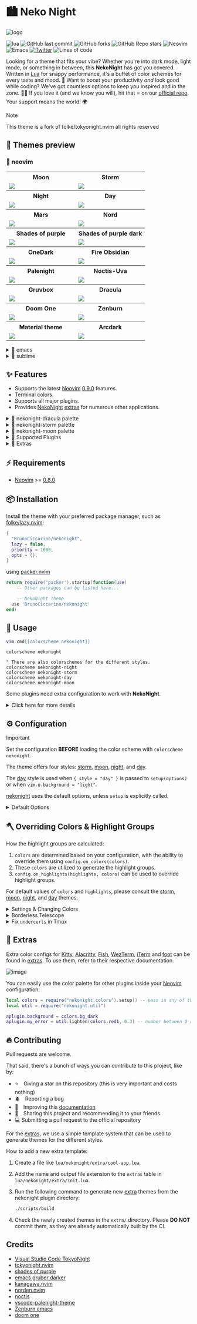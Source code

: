 # 🏙 Neko Night

![logo](./img/logo.png)

![lua](https://img.shields.io/badge/made_with-lua-code?style=for-the-badge&logo=lua&color=%23789DBC) ![GitHub last commit](https://img.shields.io/github/last-commit/BrunoCiccarino/nekonight?style=for-the-badge&logo=lua&color=%238BCDCD) ![GitHub forks](https://img.shields.io/github/forks/BrunoCiccarino/nekonight?style=for-the-badge&logo=lua&color=%23a3be8c) ![GitHub Repo stars](https://img.shields.io/github/stars/BrunoCiccarino/nekonight?style=for-the-badge&logo=lua&color=%23624E88) ![Neovim](https://img.shields.io/badge/NeoVim-%2357A143.svg?&style=for-the-badge&logo=neovim&logoColor=white) ![Emacs](https://img.shields.io/badge/Emacs-%237F5AB6.svg?&style=for-the-badge&logo=gnu-emacs&logoColor=white) [![Twitter](https://img.shields.io/badge/Follow_me-black?style=for-the-badge&logo=x&color=black)](https://x.com/brunociccarinoo) ![Lines of code](https://img.shields.io/endpoint?url=https%3A%2F%2Fghloc.vercel.app%2Fapi%2FBrunoCiccarino%2Fnekonight%2Fbadge&style=for-the-badge)


Looking for a theme that fits your vibe? Whether you're into dark mode, light mode, or something in between, this **NekoNight** has got you covered. Written in [Lua](https://www.lua.org) for snappy performance, it's a buffet of color schemes for every taste and mood. 🍭 Want to boost your productivity *and* look good while coding? We've got countless options to keep you inspired and in the zone. 🚀✨ If you love it (and we know you will), hit that ⭐ on our [official repo](https://github.com/BrunoCiccarino/nekonight). Your support means the world! 🌍

> [!NOTE]
> This theme is a fork of folke/tokyonight.nvim all rights reserved


## 🍭 Themes preview 
 
### 🎨 neovim

<table width="100%">
  <tr>
    <th>Moon</th>
    <th>Storm</th>
  </tr>
  <tr>
    <td width="50%">
      <img src="https://user-images.githubusercontent.com/292349/190951628-10ba28a1-57ff-4479-8eab-47400a402242.png" />
    </td>
    <td width="50%">
      <img src="https://user-images.githubusercontent.com/292349/115295095-3a9e5080-a10e-11eb-9aed-6054488c46ce.png" />
    </td>
  </tr>
  <tr>
    <th>Night</th>
    <th>Day</th>
  </tr>
  <tr>
    <td width="50%">
      <img src="https://user-images.githubusercontent.com/292349/115295327-7afdce80-a10e-11eb-89b3-2591262bf95a.png" />
    </td>
    <td width="50%">
      <img src="https://user-images.githubusercontent.com/292349/115996270-78c6c480-a593-11eb-8ed0-7d1400b058f5.png" />
    </td>
  </tr>
  <tr>
    <th>Mars</th>
    <th>Nord</th>
  </tr>
  <tr>
    <td width="50%">
      <img src="./img/nekonightbrown.jpg" />
    </td>
    <td width="50%">
      <img src="./img/neko-nord.jpg" />
    </td>
  </tr>
  <tr>
    <th>Shades of purple</th>
    <th>Shades of purple dark</th>
  </tr>
  <tr>
    <td width="50%">
      <img src="./img/neko-shades-of-purple.jpg" />
    </td>
    <td width="50%">
      <img src="./img/neko-shades-of-purple-dark.jpg" />
    </td>
  </tr>
   <tr>
    <th>OneDark</th>
    <th>Fire Obsidian</th>
  </tr>
  <tr>
    <td width="50%">
      <img src="./img/neko-onedark.jpg"/>
    </td>
    <td width="50%">
      <img src="./img/neko-fire-obsidian.jpg"/>
    </td>
  </tr>
  <tr>
    <th>Palenight</th>
    <th>Noctis-Uva</th>
  </tr>
  <tr>
    <td width="50%">
      <img src="./img/neko-palenight.jpg"/>
    </td>
    <td width="50%">
      <img src="./img/neko-noctis-uva.jpg"/>
    </td>
  </tr>
    <tr>
    <th>Gruvbox</th>
    <th>Dracula</th>
  </tr>
  <tr>
    <td width="50%">
      <img src="./img/neko-gruvbox.jpg"/>
    </td>
     <td width="50%">
      <img src="./img/neko-dracula.jpg"/>
    </td>
  </tr>
    <tr>
    <th>Doom One</th>
    <th>Zenburn</th>
  </tr>
  <tr>
    <td width="50%">
      <img src="./img/neko-doom-one.jpg"/>
    </td>
     <td width="50%">
      <img src="./img/neko-zenburn.jpg"/>
    </td>
  </tr>
      <tr>
    <th>Material theme</th>
    <th>Arcdark</th>
  </tr>
  <tr>
    <td width="50%">
      <img src="./img/neko-doom-one.jpg"/>
    </td>
     <td width="50%">
      <img src="./img/neko-zenburn.jpg"/>
    </td>
  </tr>
  </table>

  <details>
  <summary>🎨 emacs</summary>
    <table width="100%">
  <tr>
    <th>Moon</th>
    <th>Storm</th>
  </tr>
  <tr>
    <td width="50%">
      <img src="./img/neko-emacs-moon.jpg" />
    </td>
    <td width="50%">
      <img src="https://github.com/neko-night/emacs/blob/main/img/neko-emacs-storm.jpg"/>
    </td>
    </tr>
</table>
  </details>

 <details>
  <summary>🎨 sublime</summary>
    <table width="100%">
  <tr>
    <th>Moon</th>
    <th>Storm</th>
  </tr>
  <tr>
    <td width="50%">
      <img src="https://github.com/neko-night/sublime/blob/main/img/neko-sublime.jpg" />
    </td>
      <td width="50%">
      <img src="https://github.com/neko-night/sublime/blob/main/img/neko-sublime-storm.jpg" />
    </td>
    </tr>
  <tr>
    <th>Nigh</th>
    <th>Day</th>
  </tr>
  <tr>
    <td width="50%">
      <img src="https://github.com/neko-night/sublime/blob/main/img/neko-sublime-night.jpg" />
    </td>
      <td width="50%">
      <img src="https://github.com/neko-night/sublime/blob/main/img/neko-sublime-day.jpg" />
    </td>
    </tr>
</table>
  </details>


## ✨ Features

- Supports the latest [Neovim](https://github.com/neovim/neovim)
  [0.9.0](https://github.com/neovim/neovim/releases/tag/v0.9.0) features.
- Terminal colors.
- Supports all major plugins.
- Provides [NekoNight](https://github.com/BrunoCiccarino/nekonight)
  [extras](#-extras) for numerous other applications.

<details>
<summary>🎨 nekonight-dracula palette</summary>

| Palette            | Hex     | RGB | HSL |
|--------------------|---------|-----|-----|
| Background         | #282a36 | N/A | N/A |
| Background Dark    | #282a36 | N/A | N/A |
| Background Dark1   | #282a36 | N/A | N/A |
| Blue               | #7aa2f7 | N/A | N/A |
| Blue0              | #3d59a1 | N/A | N/A |
| Blue1              | #2ac3de | N/A | N/A |
| Blue2              | #0db9d7 | N/A | N/A |
| Blue5              | #89ddff | N/A | N/A |
| Blue6              | #b4f9f8 | N/A | N/A |
| Blue7              | #394b70 | N/A | N/A |
| Comment            | #6272a4 | N/A | N/A |
| Cyan               | #7dcfff | N/A | N/A |
| Dark3              | #545c7e | N/A | N/A |
| Dark5              | #737aa2 | N/A | N/A |
| Foreground         | #c0caf5 | N/A | N/A |
| Foreground Gruvbox | #f9f5d7 | N/A | N/A |
| Foreground Dark    | #a9b1d6 | N/A | N/A |
| Foreground Gutter  | #3b4261 | N/A | N/A |
| Green              | #50fa7b | N/A | N/A |
| Green1             | #73daca | N/A | N/A |
| Green2             | #41a6b5 | N/A | N/A |
| Magenta            | #bb9af7 | N/A | N/A |
| Magenta2           | #ff007c | N/A | N/A |
| Orange             | #ff9e64 | N/A | N/A |
| Purple             | #ff79c6 | N/A | N/A |
| Red                | #f7768e | N/A | N/A |
| Red1               | #db4b4b | N/A | N/A |
| Teal               | #1abc9c | N/A | N/A |
| Terminal Black     | #414868 | N/A | N/A |
| Yellow             | #e0af68 | N/A | N/A |
| Git Add            | #449dab | N/A | N/A |
| Git Change         | #6183bb | N/A | N/A |
| Git Delete         | #914c54 | N/A | N/A |

</details>

<details>
<summary>🎨 nekonight-storm palette</summary>

| Palette              | Hex     | RGB         | HSL           |
|----------------------|---------|-------------|---------------|
| Background           | #24283b | 36 40 59    | 225° 25% 19%  |
| Background Dark      | #1f2335 | 31 35 53    | 228° 25% 17%  |
| Background Dark1     | #1b1e2d | 27 30 45    | 229° 25% 14%  |
| Background Highlight | #292e42 | 41 46 66    | 230° 23% 21%  |
| Blue                 | #7aa2f7 | 122 162 247 | 223° 89% 73%  |
| Blue0                | #3d59a1 | 61 89 161   | 224° 45% 44%  |
| Blue1                | #2ac3de | 42 195 222  | 189° 78% 52%  |
| Blue2                | #0db9d7 | 13 185 215  | 191° 88% 45%  |
| Blue5                | #89ddff | 137 221 255 | 197° 100% 77% |
| Blue6                | #b4f9f8 | 180 249 248 | 179° 88% 84%  |
| Blue7                | #394b70 | 57 75 112   | 220° 33% 33%  |
| Comment              | #565f89 | 86 95 137   | 227° 22% 44%  |
| Cyan                 | #7dcfff | 125 207 255 | 202° 100% 75% |
| Dark3                | #545c7e | 84 92 126   | 227° 20% 41%  |
| Dark5                | #737aa2 | 115 122 162 | 227° 20% 54%  |
| Foreground           | #c0caf5 | 192 202 245 | 226° 68% 86%  |
| Foreground Gruvbox   | #f9f5d7 | 249 245 215 | 53° 75% 91%   |
| Foreground Dark      | #a9b1d6 | 169 177 214 | 225° 39% 75%  |
| Foreground Gutter    | #3b4261 | 59 66 97    | 227° 24% 31%  |
| Green                | #9ece6a | 158 206 106 | 91° 51% 61%   |
| Green1               | #73daca | 115 218 202 | 173° 58% 65%  |
| Green2               | #41a6b5 | 65 166 181  | 189° 47% 48%  |
| Magenta              | #bb9af7 | 187 154 247 | 261° 85% 79%  |
| Magenta2             | #ff007c | 255 0 124   | 330° 100% 50% |
| Orange               | #ff9e64 | 255 158 100 | 22° 100% 70%  |
| Purple               | #9d7cd8 | 157 124 216 | 262° 56% 67%  |
| Red                  | #f7768e | 247 118 142 | 351° 87% 72%  |
| Red1                 | #db4b4b | 219 75 75   | 0° 65% 58%    |
| Teal                 | #1abc9c | 26 188 156  | 168° 75% 42%  |
| Terminal Black       | #414868 | 65 72 104   | 227° 23% 33%  |
| Yellow               | #e0af68 | 224 175 104 | 34° 69% 64%   |

</details>

<details>
<summary>🎨 nekonight-moon palette</summary>

| Palette              | Hex     | RGB | HSL |
|----------------------|---------|-----|-----|
| Background           | #222436 | N/A | N/A |
| Background Dark      | #1e2030 | N/A | N/A |
| Background Dark1     | #191B29 | N/A | N/A |
| Background Highlight | #2f334d | N/A | N/A |
| Blue                 | #82aaff | N/A | N/A |
| Blue0                | #3e68d7 | N/A | N/A |
| Blue1                | #65bcff | N/A | N/A |
| Blue2                | #0db9d7 | N/A | N/A |
| Blue5                | #89ddff | N/A | N/A |
| Blue6                | #b4f9f8 | N/A | N/A |
| Blue7                | #394b70 | N/A | N/A |
| Comment              | #636da6 | N/A | N/A |
| Cyan                 | #86e1fc | N/A | N/A |
| Dark3                | #545c7e | N/A | N/A |
| Dark5                | #737aa2 | N/A | N/A |
| Foreground           | #c8d3f5 | N/A | N/A |
| Foreground Dark      | #828bb8 | N/A | N/A |
| Foreground Gutter    | #3b4261 | N/A | N/A |
| Green                | #c3e88d | N/A | N/A |
| Green1               | #4fd6be | N/A | N/A |
| Green2               | #41a6b5 | N/A | N/A |
| Magenta              | #c099ff | N/A | N/A |
| Magenta2             | #ff007c | N/A | N/A |
| Orange               | #ff966c | N/A | N/A |
| Purple               | #fca7ea | N/A | N/A |
| Red                  | #ff757f | N/A | N/A |
| Red1                 | #c53b53 | N/A | N/A |
| Teal                 | #4fd6be | N/A | N/A |
| Terminal Black       | #444a73 | N/A | N/A |
| Yellow               | #ffc777 | N/A | N/A |
| Git Add              | #b8db87 | N/A | N/A |
| Git Change           | #7ca1f2 | N/A | N/A |
| Git Delete           | #e26a75 | N/A | N/A |

</details>

<details>
<summary>🎨 Supported Plugins</summary>

<!-- plugins:start -->

| Plugin | Source |
| --- | --- |
| [aerial.nvim](https://github.com/stevearc/aerial.nvim) | [`aerial`](lua/nekonight/groups/aerial.lua) |
| [ale](https://github.com/dense-analysis/ale) | [`ale`](lua/nekonight/groups/ale.lua) |
| [alpha-nvim](https://github.com/goolord/alpha-nvim) | [`alpha`](lua/nekonight/groups/alpha.lua) |
| [barbar.nvim](https://github.com/romgrk/barbar.nvim) | [`barbar`](lua/nekonight/groups/barbar.lua) |
| [blink.cmp](https://github.com/Saghen/blink.cmp) | [`blink`](lua/nekonight/groups/blink.lua) |
| [bufferline.nvim](https://github.com/akinsho/bufferline.nvim) | [`bufferline`](lua/nekonight/groups/bufferline.lua) |
| [nvim-cmp](https://github.com/hrsh7th/nvim-cmp) | [`cmp`](lua/nekonight/groups/cmp.lua) |
| [codeium.nvim](https://github.com/Exafunction/codeium.nvim) | [`codeium`](lua/nekonight/groups/codeium.lua) |
| [copilot.lua](https://github.com/zbirenbaum/copilot.lua) | [`copilot`](lua/nekonight/groups/copilot.lua) |
| [nvim-dap](https://github.com/mfussenegger/nvim-dap) | [`dap`](lua/nekonight/groups/dap.lua) |
| [dashboard-nvim](https://github.com/nvimdev/dashboard-nvim) | [`dashboard`](lua/nekonight/groups/dashboard.lua) |
| [flash.nvim](https://github.com/folke/flash.nvim) | [`flash`](lua/nekonight/groups/flash.lua) |
| [fugit2](https://github.com/SuperBo/fugit2.nvim) | [`fugit2`](lua/nekonight/groups/fugit2.lua) |
| [fzf-lua](https://github.com/ibhagwan/fzf-lua) | [`fzf`](lua/nekonight/groups/fzf.lua) |
| [vim-gitgutter](https://github.com/airblade/vim-gitgutter) | [`gitgutter`](lua/nekonight/groups/gitgutter.lua) |
| [gitsigns.nvim](https://github.com/lewis6991/gitsigns.nvim) | [`gitsigns`](lua/nekonight/groups/gitsigns.lua) |
| [glyph-palette.vim](https://github.com/lambdalisue/glyph-palette.vim) | [`glyph-palette`](lua/nekonight/groups/glyph-palette.lua) |
| [grug-far.nvim](https://github.com/MagicDuck/grug-far.nvim) | [`grug-far`](lua/nekonight/groups/grug-far.lua) |
| [headlines.nvim](https://github.com/lukas-reineke/headlines.nvim) | [`headlines`](lua/nekonight/groups/headlines.lua) |
| [hop.nvim](https://github.com/phaazon/hop.nvim) | [`hop`](lua/nekonight/groups/hop.lua) |
| [vim-illuminate](https://github.com/RRethy/vim-illuminate) | [`illuminate`](lua/nekonight/groups/illuminate.lua) |
| [indent-blankline.nvim](https://github.com/lukas-reineke/indent-blankline.nvim) | [`indent-blankline`](lua/nekonight/groups/indent-blankline.lua) |
| [indentmini.nvim](https://github.com/nvimdev/indentmini.nvim) | [`indentmini`](lua/nekonight/groups/indentmini.lua) |
| [lazy.nvim](https://github.com/folke/lazy.nvim) | [`lazy`](lua/nekonight/groups/lazy.lua) |
| [leap.nvim](https://github.com/ggandor/leap.nvim) | [`leap`](lua/nekonight/groups/leap.lua) |
| [lspsaga.nvim](https://github.com/glepnir/lspsaga.nvim) | [`lspsaga`](lua/nekonight/groups/lspsaga.lua) |
| [mini.animate](https://github.com/echasnovski/mini.animate) | [`mini_animate`](lua/nekonight/groups/mini_animate.lua) |
| [mini.clue](https://github.com/echasnovski/mini.clue) | [`mini_clue`](lua/nekonight/groups/mini_clue.lua) |
| [mini.completion](https://github.com/echasnovski/mini.completion) | [`mini_completion`](lua/nekonight/groups/mini_completion.lua) |
| [mini.cursorword](https://github.com/echasnovski/mini.cursorword) | [`mini_cursorword`](lua/nekonight/groups/mini_cursorword.lua) |
| [mini.deps](https://github.com/echasnovski/mini.deps) | [`mini_deps`](lua/nekonight/groups/mini_deps.lua) |
| [mini.diff](https://github.com/echasnovski/mini.diff) | [`mini_diff`](lua/nekonight/groups/mini_diff.lua) |
| [mini.files](https://github.com/echasnovski/mini.files) | [`mini_files`](lua/nekonight/groups/mini_files.lua) |
| [mini.hipatterns](https://github.com/echasnovski/mini.hipatterns) | [`mini_hipatterns`](lua/nekonight/groups/mini_hipatterns.lua) |
| [mini.icons](https://github.com/echasnovski/mini.icons) | [`mini_icons`](lua/nekonight/groups/mini_icons.lua) |
| [mini.indentscope](https://github.com/echasnovski/mini.indentscope) | [`mini_indentscope`](lua/nekonight/groups/mini_indentscope.lua) |
| [mini.jump](https://github.com/echasnovski/mini.jump) | [`mini_jump`](lua/nekonight/groups/mini_jump.lua) |
| [mini.map](https://github.com/echasnovski/mini.map) | [`mini_map`](lua/nekonight/groups/mini_map.lua) |
| [mini.notify](https://github.com/echasnovski/mini.notify) | [`mini_notify`](lua/nekonight/groups/mini_notify.lua) |
| [mini.operators](https://github.com/echasnovski/mini.operators) | [`mini_operators`](lua/nekonight/groups/mini_operators.lua) |
| [mini.pick](https://github.com/echasnovski/mini.pick) | [`mini_pick`](lua/nekonight/groups/mini_pick.lua) |
| [mini.starter](https://github.com/echasnovski/mini.starter) | [`mini_starter`](lua/nekonight/groups/mini_starter.lua) |
| [mini.statusline](https://github.com/echasnovski/mini.statusline) | [`mini_statusline`](lua/nekonight/groups/mini_statusline.lua) |
| [mini.surround](https://github.com/echasnovski/mini.surround) | [`mini_surround`](lua/nekonight/groups/mini_surround.lua) |
| [mini.tabline](https://github.com/echasnovski/mini.tabline) | [`mini_tabline`](lua/nekonight/groups/mini_tabline.lua) |
| [mini.test](https://github.com/echasnovski/mini.test) | [`mini_test`](lua/nekonight/groups/mini_test.lua) |
| [mini.trailspace](https://github.com/echasnovski/mini.trailspace) | [`mini_trailspace`](lua/nekonight/groups/mini_trailspace.lua) |
| [nvim-navic](https://github.com/SmiteshP/nvim-navic) | [`navic`](lua/nekonight/groups/navic.lua) |
| [neo-tree.nvim](https://github.com/nvim-neo-tree/neo-tree.nvim) | [`neo-tree`](lua/nekonight/groups/neo-tree.lua) |
| [neogit](https://github.com/TimUntersberger/neogit) | [`neogit`](lua/nekonight/groups/neogit.lua) |
| [neotest](https://github.com/nvim-neotest/neotest) | [`neotest`](lua/nekonight/groups/neotest.lua) |
| [noice.nvim](https://github.com/folke/noice.nvim) | [`noice`](lua/nekonight/groups/noice.lua) |
| [nvim-notify](https://github.com/rcarriga/nvim-notify) | [`notify`](lua/nekonight/groups/notify.lua) |
| [nvim-tree.lua](https://github.com/kyazdani42/nvim-tree.lua) | [`nvim-tree`](lua/nekonight/groups/nvim-tree.lua) |
| [octo.nvim](https://github.com/pwntester/octo.nvim) | [`octo`](lua/nekonight/groups/octo.lua) |
| [rainbow-delimiters.nvim](https://github.com/HiPhish/rainbow-delimiters.nvim) | [`rainbow`](lua/nekonight/groups/rainbow.lua) |
| [render-markdown.nvim](https://github.com/MeanderingProgrammer/render-markdown.nvim) | [`render-markdown`](lua/nekonight/groups/render-markdown.lua) |
| [nvim-scrollbar](https://github.com/petertriho/nvim-scrollbar) | [`scrollbar`](lua/nekonight/groups/scrollbar.lua) |
| [snacks.nvim](https://github.com/folke/snacks.nvim) | [`snacks`](lua/nekonight/groups/snacks.lua) |
| [vim-sneak](https://github.com/justinmk/vim-sneak) | [`sneak`](lua/nekonight/groups/sneak.lua) |
| [supermaven-nvim](https://github.com/supermaven-inc/supermaven-nvim) | [`supermaven`](lua/nekonight/groups/supermaven.lua) |
| [telescope.nvim](https://github.com/nvim-telescope/telescope.nvim) | [`telescope`](lua/nekonight/groups/telescope.lua) |
| [nvim-treesitter-context](https://github.com/nvim-treesitter/nvim-treesitter-context) | [`treesitter-context`](lua/nekonight/groups/treesitter-context.lua) |
| [trouble.nvim](https://github.com/folke/trouble.nvim) | [`trouble`](lua/nekonight/groups/trouble.lua) |
| [vimwiki](https://github.com/vimwiki/vimwiki) | [`vimwiki`](lua/nekonight/groups/vimwiki.lua) |
| [which-key.nvim](https://github.com/folke/which-key.nvim) | [`which-key`](lua/nekonight/groups/which-key.lua) |
| [yanky.nvim](https://github.com/gbprod/yanky.nvim) | [`yanky`](lua/nekonight/groups/yanky.lua) |

<!-- plugins:end -->

</details>

<details>
<summary>🍭 Extras</summary>

<!-- extras:start -->

| Tool | Extra |
| --- | --- |
| [Aerc](https://git.sr.ht/~rjarry/aerc/) | [extras/aerc](extras/aerc) |
| [Alacritty](https://github.com/alacritty/alacritty) | [extras/alacritty](extras/alacritty) |
| [Delta](https://github.com/dandavison/delta) | [extras/delta](extras/delta) |
| [(Better-)Discord](https://betterdiscord.app/) | [extras/discord](extras/discord) |
| [Dunst](https://dunst-project.org/) | [extras/dunst](extras/dunst) |
| [Fish](https://fishshell.com/docs/current/index.html) | [extras/fish](extras/fish) |
| [Fish Themes](https://fishshell.com/docs/current/interactive.html#syntax-highlighting) | [extras/fish_themes](extras/fish_themes) |
| [Foot](https://codeberg.org/dnkl/foot) | [extras/foot](extras/foot) |
| [Fuzzel](https://codeberg.org/dnkl/fuzzel) | [extras/fuzzel](extras/fuzzel) |
| [Fzf](https://github.com/junegunn/fzf) | [extras/fzf](extras/fzf) |
| [Ghostty](https://github.com/ghostty-org/ghostty) | [extras/ghostty](extras/ghostty) |
| [GitUI](https://github.com/extrawurst/gitui) | [extras/gitui](extras/gitui) |
| [GNOME Terminal](https://gitlab.gnome.org/GNOME/gnome-terminal) | [extras/gnome_terminal](extras/gnome_terminal) |
| [Helix](https://helix-editor.com/) | [extras/helix](extras/helix) |
| [iTerm](https://iterm2.com/) | [extras/iterm](extras/iterm) |
| [Kitty](https://sw.kovidgoyal.net/kitty/conf.html) | [extras/kitty](extras/kitty) |
| [Lazygit](https://github.com/jesseduffield/lazygit) | [extras/lazygit](extras/lazygit) |
| [Lua Table for testing](https://www.lua.org) | [extras/lua](extras/lua) |
| [Prism](https://prismjs.com) | [extras/prism](extras/prism) |
| [process-compose](https://f1bonacc1.github.io/process-compose/) | [extras/process_compose](extras/process_compose) |
| [Slack](https://slack.com) | [extras/slack](extras/slack) |
| [Spotify Player](https://github.com/aome510/spotify-player) | [extras/spotify_player](extras/spotify_player) |
| [Sublime Text](https://www.sublimetext.com/docs/themes) | [extras/sublime](extras/sublime) |
| [Terminator](https://gnome-terminator.readthedocs.io/en/latest/config.html) | [extras/terminator](extras/terminator) |
| [Termux](https://termux.dev/) | [extras/termux](extras/termux) |
| [Tilix](https://github.com/gnunn1/tilix) | [extras/tilix](extras/tilix) |
| [Tmux](https://github.com/tmux/tmux/wiki) | [extras/tmux](extras/tmux) |
| [Vim](https://vimhelp.org/) | [extras/vim](extras/vim) |
| [Vimium](https://vimium.github.io/) | [extras/vimium](extras/vimium) |
| [WezTerm](https://wezfurlong.org/wezterm/config/files.html) | [extras/wezterm](extras/wezterm) |
| [Windows Terminal](https://aka.ms/terminal-documentation) | [extras/windows_terminal](extras/windows_terminal) |
| [Xfce Terminal](https://docs.xfce.org/apps/terminal/advanced) | [extras/xfceterm](extras/xfceterm) |
| [Xresources](https://wiki.archlinux.org/title/X_resources) | [extras/xresources](extras/xresources) |
| [Yazi](https://github.com/sxyazi/yazi) | [extras/yazi](extras/yazi) |
| [Zathura](https://pwmt.org/projects/zathura/) | [extras/zathura](extras/zathura) |
| [Zellij](https://zellij.dev/) | [extras/zellij](extras/zellij) |

<!-- extras:end -->

</details>

## ⚡️ Requirements

- [Neovim](https://github.com/neovim/neovim) >=
  [0.8.0](https://github.com/neovim/neovim/releases/tag/v0.8.0)

## 📦 Installation

Install the theme with your preferred package manager, such as
[folke/lazy.nvim](https://github.com/folke/lazy.nvim):

```lua
{
  "BrunoCiccarino/nekonight",
  lazy = false,
  priority = 1000,
  opts = {},
}
```

using [packer.nvim](https://github.com/wbthomason/packer.nvim)
```lua
return require('packer').startup(function(use)
    -- Other packages can be listed here...

    -- NekoNight Theme
  use 'BrunoCiccarino/nekonight'  
end)
```

## 🚀 Usage

```lua
vim.cmd[[colorscheme nekonight]]
```

```vim
colorscheme nekonight

" There are also colorschemes for the different styles.
colorscheme nekonight-night
colorscheme nekonight-storm
colorscheme nekonight-day
colorscheme nekonight-moon
```

Some plugins need extra configuration to work with **NekoNight**.

<details>
  <summary>Click here for more details</summary>

### [Barbecue](https://github.com/utilyre/barbecue.nvim)

```lua
-- Lua
require('barbecue').setup {
  -- ... your barbecue config
  theme = 'nekonight',
  -- ... your barbecue config
}
```

### [Lualine](https://github.com/nvim-lualine/lualine.nvim)

```lua
-- Lua
require('lualine').setup {
  options = {
    -- ... your lualine config
    theme = 'nekonight'
    -- ... your lualine config
  }
}
```

### [Lightline](https://github.com/itchyny/lightline.vim)

```vim
" Vim Script
let g:lightline = {'colorscheme': 'nekonight'}
```

</details>

## ⚙️ Configuration

> [!IMPORTANT]
> Set the configuration **BEFORE** loading the color scheme with `colorscheme nekonight`.

The theme offers four styles: [storm](#storm), [moon](#moon), [night](#night),
and [day](#day).

The [day](#day) style is used when `{ style = "day" }` is passed to
`setup(options)` or when `vim.o.background = "light"`.

[nekonight](https://github.com/BrunoCiccarino/nekonight.nvim) uses the default options,
unless `setup` is explicitly called.

<details>
  <summary>Default Options</summary>

<!-- config:start -->

```lua
---@class nekonight.Config
---@field on_colors fun(colors: ColorScheme)
---@field on_highlights fun(highlights: nekonight.Highlights, colors: ColorScheme)
M.defaults = {
  style = "moon", -- The theme comes in three styles, `storm`, a darker variant `night` and `day`
  light_style = "day", -- The theme is used when the background is set to light
  transparent = false, -- Enable this to disable setting the background color
  terminal_colors = true, -- Configure the colors used when opening a `:terminal` in Neovim
  styles = {
    -- Style to be applied to different syntax groups
    -- Value is any valid attr-list value for `:help nvim_set_hl`
    comments = { italic = true },
    keywords = { italic = true },
    functions = {},
    variables = {},
    -- Background styles. Can be "dark", "transparent" or "normal"
    sidebars = "dark", -- style for sidebars, see below
    floats = "dark", -- style for floating windows
  },
  day_brightness = 0.3, -- Adjusts the brightness of the colors of the **Day** style. Number between 0 and 1, from dull to vibrant colors
  dim_inactive = false, -- dims inactive windows
  lualine_bold = false, -- When `true`, section headers in the lualine theme will be bold

  --- You can override specific color groups to use other groups or a hex color
  --- function will be called with a ColorScheme table
  ---@param colors ColorScheme
  on_colors = function(colors) end,

  --- You can override specific highlights to use other groups or a hex color
  --- function will be called with a Highlights and ColorScheme table
  ---@param highlights nekonight.Highlights
  ---@param colors ColorScheme
  on_highlights = function(highlights, colors) end,

  cache = true, -- When set to true, the theme will be cached for better performance

  ---@type table<string, boolean|{enabled:boolean}>
  plugins = {
    -- enable all plugins when not using lazy.nvim
    -- set to false to manually enable/disable plugins
    all = package.loaded.lazy == nil,
    -- uses your plugin manager to automatically enable needed plugins
    -- currently only lazy.nvim is supported
    auto = true,
    -- add any plugins here that you want to enable
    -- for all possible plugins, see:
    --   * https://github.com/BrunoCiccarino/nekonight/tree/main/lua/nekonight/groups
    -- telescope = true,
  },
}
```

<!-- config:end -->

</details>

## 🪓 Overriding Colors & Highlight Groups

How the highlight groups are calculated:

1. `colors` are determined based on your configuration, with the ability to
   override them using `config.on_colors(colors)`.
1. These `colors` are utilized to generate the highlight groups.
1. `config.on_highlights(highlights, colors)` can be used to override highlight
   groups.

For default values of `colors` and `highlights`, please consult the
[storm](extras/lua/nekonight_storm.lua),
[moon](extras/lua/nekonight_moon.lua),
[night](extras/lua/nekonight_night.lua), and
[day](extras/lua/nekonight_day.lua) themes.

<details>
  <summary>Settings & Changing Colors</summary>

```lua
require("nekonight").setup({
  -- use the night style
  style = "night",
  -- disable italic for functions
  styles = {
    functions = {}
  },
  -- Change the "hint" color to the "orange" color, and make the "error" color bright red
  on_colors = function(colors)
    colors.hint = colors.orange
    colors.error = "#ff0000"
  end
})
```

</details>

<details>
  <summary>Borderless Telescope</summary>

```lua
require("nekonight").setup({
  on_highlights = function(hl, c)
    local prompt = "#2d3149"
    hl.TelescopeNormal = {
      bg = c.bg_dark,
      fg = c.fg_dark,
    }
    hl.TelescopeBorder = {
      bg = c.bg_dark,
      fg = c.bg_dark,
    }
    hl.TelescopePromptNormal = {
      bg = prompt,
    }
    hl.TelescopePromptBorder = {
      bg = prompt,
      fg = prompt,
    }
    hl.TelescopePromptTitle = {
      bg = prompt,
      fg = prompt,
    }
    hl.TelescopePreviewTitle = {
      bg = c.bg_dark,
      fg = c.bg_dark,
    }
    hl.TelescopeResultsTitle = {
      bg = c.bg_dark,
      fg = c.bg_dark,
    }
  end,
})
```

</details>

<details>
  <summary>Fix <code>undercurls</code> in Tmux</summary>

To have undercurls show up and in color, add the following to your
[Tmux](https://github.com/tmux/tmux) configuration file:

```sh
# Undercurl
set -g default-terminal "${TERM}"
set -as terminal-overrides ',*:Smulx=\E[4::%p1%dm'  # undercurl support
set -as terminal-overrides ',*:Setulc=\E[58::2::::%p1%{65536}%/%d::%p1%{256}%/%{255}%&%d::%p1%{255}%&%d%;m'  # underscore colours - needs tmux-3.0
```

</details>

## 🍭 Extras

Extra color configs for [Kitty](https://sw.kovidgoyal.net/kitty/conf.html),
[Alacritty](https://github.com/alacritty/alacritty),
[Fish](https://fishshell.com/docs/current/index.html), [WezTerm](https://wezfurlong.org/wezterm/config/files.html),
[iTerm](https://iterm2.com/) and [foot](https://codeberg.org/dnkl/foot) can be
found in [extras](extras/). To use them, refer to their respective
documentation.

![image](https://user-images.githubusercontent.com/292349/115395546-d8d6f880-a198-11eb-98fb-a1194787701d.png)

You can easily use the color palette for other plugins inside your
[Neovim](https://github.com/neovim/neovim) configuration:

```lua
local colors = require("nekonight.colors").setup() -- pass in any of the config options as explained above
local util = require("nekonight.util")

aplugin.background = colors.bg_dark
aplugin.my_error = util.lighten(colors.red1, 0.3) -- number between 0 and 1. 0 results in white, 1 results in red1
```

## 🔥 Contributing

Pull requests are welcome.

That said, there's a bunch of ways you can contribute to this project, like by:

* ⭐ Giving a star on this repository (this is very important and costs nothing)
* 🪲 Reporting a bug
* 📄 Improving this [documentation](./doc/nekonight.txt)
* 🚨 Sharing this project and recommending it to your friends
* 💻 Submitting a pull request to the official repository

For the [extras](#-extras), we use a simple template system that can be used to
generate themes for the different styles.

How to add a new extra template:

1. Create a file like `lua/nekonight/extra/cool-app.lua`.
2. Add the name and output file extension to the `extras` table in
   `lua/nekonight/extra/init.lua`.
3. Run the following command to generate new [extra](#-extras) themes from the nekonight plugin directory:

   ```sh
   ./scripts/build
   ```

4. Check the newly created themes in the `extra/` directory. Please **DO NOT**
   commit them, as they are already automatically built by the CI.

## Credits
- [Visual Studio Code TokyoNight](https://github.com/enkia/tokyo-night-vscode-theme)
- [tokyonight.nvim](https://github.com/folke/tokyonight.nvim)
- [shades of purple](https://github.com/ahmadawais/shades-of-purple-vscode)
- [emacs gruber darker](https://github.com/rexim/gruber-darker-theme)
- [kanagawa.nvim](https://github.com/rebelot/kanagawa.nvim)
- [norden.nvim](https://github.com/fcancelinha/nordern.nvim)
- [noctis](https://github.com/liviuschera/noctis)
- [vscode-palenight-theme](https://github.com/whizkydee/vscode-palenight-theme)
- [Zenburn emacs](https://github.com/bbatsov/zenburn-emacs)
- [doom one](https://github.com/doomemacs/themes/blob/master/themes/doom-one-theme.el)